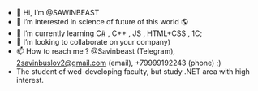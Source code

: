- 👋 Hi, I’m @SAWINBEAST
- 👀 I’m interested in science of future of this world 🌎
- 🌱 I’m currently learning C# , C++ , JS , HTML+CSS , 1C;
- 💞️ I’m looking to collaborate on your company)
- 📫 How to reach me ? @Savinbeast (Telegram), 2savinbuslov2@gmail.com (email), +79999192243 (phone) ;)
- The student of wed-developing faculty, but study .NET area with high interest. 

<!---
SAWINBEAST/SAWINBEAST is a ✨ special ✨ repository because its `README.md` (this file) appears on your GitHub profile.
You can click the Preview link to take a look at your changes.
--->
